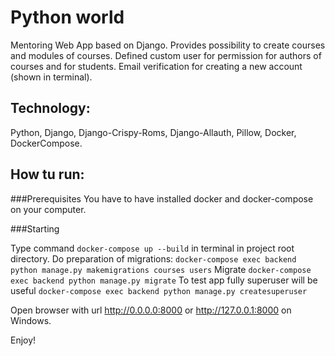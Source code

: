 # Python world

Mentoring Web App based on Django. Provides possibility to create courses
and modules of courses. Defined custom user for permission for authors of
courses and for students. Email verification for creating a new account
(shown in terminal).

## Technology:
Python, Django, Django-Crispy-Roms, Django-Allauth, Pillow,
Docker, DockerCompose.

## How tu run:

###Prerequisites
You have to have installed docker and docker-compose on your computer.

###Starting

Type command `docker-compose up --build` in terminal in project root directory.
Do preparation of migrations: `docker-compose exec backend python manage.py makemigrations courses users`
Migrate `docker-compose exec backend python manage.py migrate`
To test app fully superuser will be useful `docker-compose exec backend python manage.py createsuperuser`

Open browser with url http://0.0.0.0:8000 or http://127.0.0.1:8000 on Windows.

Enjoy!